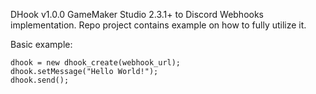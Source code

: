 DHook v1.0.0
GameMaker Studio 2.3.1+ to Discord Webhooks implementation.
Repo project contains example on how to fully utilize it.

Basic example:
```gml
dhook = new dhook_create(webhook_url);
dhook.setMessage("Hello World!");
dhook.send();
```
